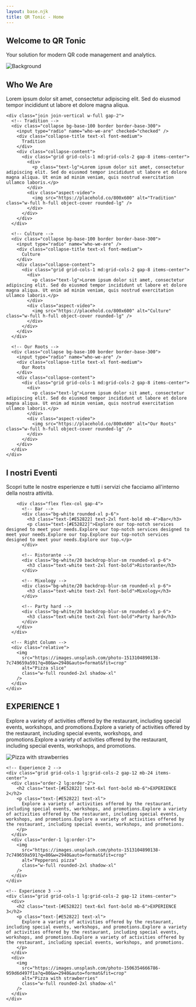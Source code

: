 ```yaml
---
layout: base.njk
title: QR Tonic - Home
---
```


<section>
  <div class="hero min-h-screen bg-base-200">
      <div class="hero-content text-center">
          <div class="max-w-md">
          <h1 class="text-5xl font-bold">Welcome to QR Tonic</h1>
          <p class="py-6">Your solution for modern QR code management and analytics.</p>
          </div>
      </div>
  </div>
</section>


<section class="min-h-screen relative overflow-hidden">
  <!-- Background Image -->
  <div class="absolute inset-0 z-0">
    <img 
      src="https://t4.ftcdn.net/jpg/02/55/57/33/360_F_255573369_NrbcMNYC1hz1xJigxCOCN8OXsxmtx0TB.jpg" 
      alt="Background" 
      class="w-full h-full object-cover blur-sm"
    />
    <div class="absolute inset-0 bg-base-200/80"></div>
  </div>

  <!-- Content -->
  <div class="container mx-auto px-4 py-16 relative z-10">
    <div class="text-center mb-12">
      <h2 class="text-4xl font-bold mb-4">Who We Are</h2>
      <p class="text-lg max-w-2xl mx-auto">Lorem ipsum dolor sit amet, consectetur adipiscing elit. Sed do eiusmod tempor incididunt ut labore et dolore magna aliqua.</p>
    </div>

    <div class="join join-vertical w-full gap-2">
      <!-- Tradition -->
      <div class="collapse bg-base-100 border border-base-300">
        <input type="radio" name="who-we-are" checked="checked" /> 
        <div class="collapse-title text-xl font-medium">
          Tradition
        </div>
        <div class="collapse-content">
          <div class="grid grid-cols-1 md:grid-cols-2 gap-8 items-center">
            <div>
              <p class="text-lg">Lorem ipsum dolor sit amet, consectetur adipiscing elit. Sed do eiusmod tempor incididunt ut labore et dolore magna aliqua. Ut enim ad minim veniam, quis nostrud exercitation ullamco laboris.</p>
            </div>
            <div class="aspect-video">
              <img src="https://placehold.co/800x600" alt="Tradition" class="w-full h-full object-cover rounded-lg" />
            </div>
          </div>
        </div>
      </div>

      <!-- Culture -->
      <div class="collapse bg-base-100 border border-base-300">
        <input type="radio" name="who-we-are" /> 
        <div class="collapse-title text-xl font-medium">
          Culture
        </div>
        <div class="collapse-content">
          <div class="grid grid-cols-1 md:grid-cols-2 gap-8 items-center">
            <div>
              <p class="text-lg">Lorem ipsum dolor sit amet, consectetur adipiscing elit. Sed do eiusmod tempor incididunt ut labore et dolore magna aliqua. Ut enim ad minim veniam, quis nostrud exercitation ullamco laboris.</p>
            </div>
            <div class="aspect-video">
              <img src="https://placehold.co/800x600" alt="Culture" class="w-full h-full object-cover rounded-lg" />
            </div>
          </div>
        </div>
      </div>

      <!-- Our Roots -->
      <div class="collapse bg-base-100 border border-base-300">
        <input type="radio" name="who-we-are" /> 
        <div class="collapse-title text-xl font-medium">
          Our Roots
        </div>
        <div class="collapse-content">
          <div class="grid grid-cols-1 md:grid-cols-2 gap-8 items-center">
            <div>
              <p class="text-lg">Lorem ipsum dolor sit amet, consectetur adipiscing elit. Sed do eiusmod tempor incididunt ut labore et dolore magna aliqua. Ut enim ad minim veniam, quis nostrud exercitation ullamco laboris.</p>
            </div>
            <div class="aspect-video">
              <img src="https://placehold.co/800x600" alt="Our Roots" class="w-full h-full object-cover rounded-lg" />
            </div>
          </div>
        </div>
      </div>
    </div>
  </div>
</section>

<section class="min-h-screen bg-[#E52822] relative">
  <div class="container mx-auto px-4 py-16">
    <div class="grid grid-cols-1 lg:grid-cols-2 gap-8 items-center">
      <!-- Left Column -->
      <div class="text-white">
        <h2 class="text-6xl font-bold mb-6">I nostri Eventi</h2>
        <p class="text-xl mb-12">Scopri tutte le nostre esperienze e tutti i servizi che facciamo all'interno della nostra attività.</p>
        
        <div class="flex flex-col gap-4">
          <!-- Bar -->
          <div class="bg-white rounded-xl p-6">
            <h3 class="text-[#E52822] text-2xl font-bold mb-4">Bar</h3>
            <p class="text-[#E52822]">Explore our top-notch services designed to meet your needs.Explore our top-notch services designed to meet your needs.Explore our top.Explore our top-notch services designed to meet your needs.Explore our top.</p>
          </div>
          
          <!-- Ristorante -->
          <div class="bg-white/20 backdrop-blur-sm rounded-xl p-6">
            <h3 class="text-white text-2xl font-bold">Ristorante</h3>
          </div>
          
          <!-- Mixology -->
          <div class="bg-white/20 backdrop-blur-sm rounded-xl p-6">
            <h3 class="text-white text-2xl font-bold">Mixology</h3>
          </div>
          
          <!-- Party hard -->
          <div class="bg-white/20 backdrop-blur-sm rounded-xl p-6">
            <h3 class="text-white text-2xl font-bold">Party hard</h3>
          </div>
        </div>
      </div>
      
      <!-- Right Column -->
      <div class="relative">
        <img 
          src="https://images.unsplash.com/photo-1513104890138-7c749659a591?q=80&w=2940&auto=format&fit=crop"
          alt="Pizza slice" 
          class="w-full rounded-2xl shadow-xl"
        />
      </div>
    </div>
  </div>
</section>

<section class="bg-[#FFC0CB] py-16">
  <div class="container mx-auto px-4">
    <!-- Experience 1 -->
    <div class="grid grid-cols-1 lg:grid-cols-2 gap-12 mb-24 items-center">
      <div>
        <h2 class="text-[#E52822] text-6xl font-bold mb-6">EXPERIENCE 1</h2>
        <p class="text-[#E52822] text-xl">
          Explore a variety of activities offered by the restaurant, including special events, workshops, and promotions.Explore a variety of activities offered by the restaurant, including special events, workshops, and promotions.Explore a variety of activities offered by the restaurant, including special events, workshops, and promotions.
        </p>
      </div>
      <div>
        <img 
          src="https://images.unsplash.com/photo-1506354666786-959d6d497f1a?q=80&w=2940&auto=format&fit=crop"
          alt="Pizza with strawberries" 
          class="w-full rounded-2xl shadow-xl"
        />
      </div>
    </div>

    <!-- Experience 2 -->
    <div class="grid grid-cols-1 lg:grid-cols-2 gap-12 mb-24 items-center">
      <div class="order-2 lg:order-2">
        <h2 class="text-[#E52822] text-6xl font-bold mb-6">EXPERIENCE 2</h2>
        <p class="text-[#E52822] text-xl">
          Explore a variety of activities offered by the restaurant, including special events, workshops, and promotions.Explore a variety of activities offered by the restaurant, including special events, workshops, and promotions.Explore a variety of activities offered by the restaurant, including special events, workshops, and promotions.
        </p>
      </div>
      <div class="order-1 lg:order-1">
        <img 
          src="https://images.unsplash.com/photo-1513104890138-7c749659a591?q=80&w=2940&auto=format&fit=crop"
          alt="Pepperoni pizza" 
          class="w-full rounded-2xl shadow-xl"
        />
      </div>
    </div>

    <!-- Experience 3 -->
    <div class="grid grid-cols-1 lg:grid-cols-2 gap-12 items-center">
      <div>
        <h2 class="text-[#E52822] text-6xl font-bold mb-6">EXPERIENCE 3</h2>
        <p class="text-[#E52822] text-xl">
          Explore a variety of activities offered by the restaurant, including special events, workshops, and promotions.Explore a variety of activities offered by the restaurant, including special events, workshops, and promotions.Explore a variety of activities offered by the restaurant, including special events, workshops, and promotions.
        </p>
      </div>
      <div>
        <img 
          src="https://images.unsplash.com/photo-1506354666786-959d6d497f1a?q=80&w=2940&auto=format&fit=crop"
          alt="Pizza with strawberries" 
          class="w-full rounded-2xl shadow-xl"
        />
      </div>
    </div>
  </div>
</section>